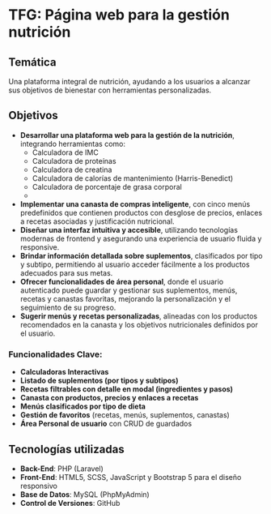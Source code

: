 # TFG: Página web para la gestión nutrición

## Temática

Una plataforma integral de nutrición, ayudando a los usuarios a alcanzar sus objetivos de bienestar con herramientas personalizadas.

## Objetivos

- **Desarrollar una plataforma web para la gestión de la nutrición**, integrando herramientas como:
  - Calculadora de IMC
  - Calculadora de proteínas
  - Calculadora de creatina
  - Calculadora de calorías de mantenimiento (Harris-Benedict)
  - Calculadora de porcentaje de grasa corporal
  - 
- **Implementar una canasta de compras inteligente**, con cinco menús predefinidos que contienen productos con desglose de precios, enlaces a recetas asociadas y justificación nutricional.
- **Diseñar una interfaz intuitiva y accesible**, utilizando tecnologías modernas de frontend y asegurando una experiencia de usuario fluida y responsive.
- **Brindar información detallada sobre suplementos**, clasificados por tipo y subtipo, permitiendo al usuario acceder fácilmente a los productos adecuados para sus metas.
- **Ofrecer funcionalidades de área personal**, donde el usuario autenticado puede guardar y gestionar sus suplementos, menús, recetas y canastas favoritas, mejorando la personalización y el seguimiento de su progreso.
- **Sugerir menús y recetas personalizadas**, alineadas con los productos recomendados en la canasta y los objetivos nutricionales definidos por el usuario.


### Funcionalidades Clave:

- **Calculadoras Interactivas**
- **Listado de suplementos (por tipos y subtipos)**
- **Recetas filtrables con detalle en modal (ingredientes y pasos)**
- **Canasta con productos, precios y enlaces a recetas**
- **Menús clasificados por tipo de dieta**
- **Gestión de favoritos** (recetas, menús, suplementos, canastas)
- **Área Personal de usuario** con CRUD de guardados
  
## Tecnologías utilizadas

-   **Back-End**: PHP (Laravel)
-   **Front-End**: HTML5, SCSS, JavaScript y Bootstrap 5 para el diseño responsivo
-   **Base de Datos**: MySQL (PhpMyAdmin)
-   **Control de Versiones**: GitHub
